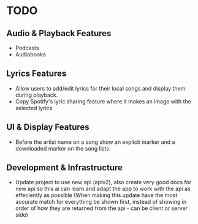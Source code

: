 # TODO

## Audio & Playback Features
- Podcasts
- Audiobooks

## Lyrics Features
- Allow users to add/edit lyrics for their local songs and display them during playback.
- Copy Spotify's lyric sharing feature where it makes an image with the selected lyrics

## UI & Display Features
- Before the artist name on a song show an explicit marker and a downloaded marker on the song lists

## Development & Infrastructure
- Update project to use new api (apiv2), also create very good docs for new api so this ai can learn and adapt the app to work with the api as effeciently as possible (When making this update have the most accurate match for everything be shown first, instead of showing in order of how they are returned from the api - can be client or server side)